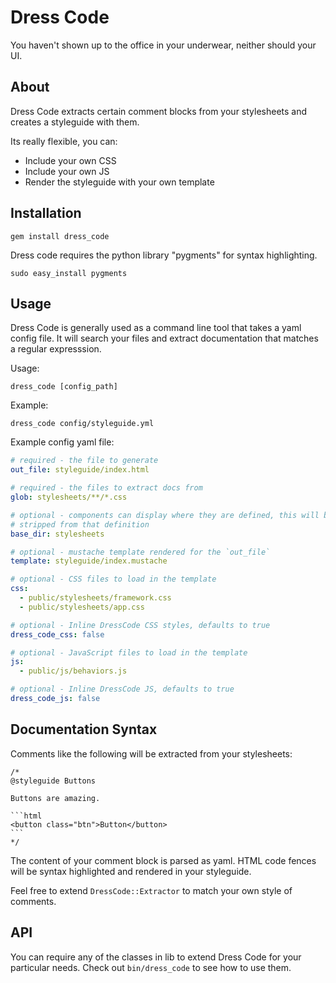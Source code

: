 Dress Code
==========

You haven't shown up to the office in your underwear, neither should your UI.

## About

Dress Code extracts certain comment blocks from your stylesheets and creates a styleguide with them.

Its really flexible, you can:

- Include your own CSS
- Include your own JS
- Render the styleguide with your own template

## Installation

`gem install dress_code`

Dress code requires the python library "pygments" for syntax highlighting.

`sudo easy_install pygments`

## Usage

Dress Code is generally used as a command line tool that takes a yaml config file. It will search your files and extract documentation that matches a regular expresssion.

Usage:

    dress_code [config_path]

Example:

    dress_code config/styleguide.yml

Example config yaml file:

```yaml
# required - the file to generate
out_file: styleguide/index.html

# required - the files to extract docs from
glob: stylesheets/**/*.css

# optional - components can display where they are defined, this will be
# stripped from that definition
base_dir: stylesheets

# optional - mustache template rendered for the `out_file`
template: styleguide/index.mustache

# optional - CSS files to load in the template
css:
  - public/stylesheets/framework.css
  - public/stylesheets/app.css

# optional - Inline DressCode CSS styles, defaults to true
dress_code_css: false

# optional - JavaScript files to load in the template
js:
  - public/js/behaviors.js

# optional - Inline DressCode JS, defaults to true
dress_code_js: false
```

## Documentation Syntax

Comments like the following will be extracted from your stylesheets:

    /*
    @styleguide Buttons

    Buttons are amazing.

    ```html
    <button class="btn">Button</button>
    ```
    */

The content of your comment block is parsed as yaml. HTML code fences will be syntax highlighted and rendered in your styleguide.

Feel free to extend `DressCode::Extractor` to match your own style of comments.

## API

You can require any of the classes in lib to extend Dress Code for your particular needs. Check out `bin/dress_code` to see how to use them.

